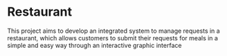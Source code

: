 # Restaurant
This project aims to develop an integrated system to manage requests in a restaurant, which allows customers to submit their requests for meals in a simple and easy way through an interactive graphic interface
